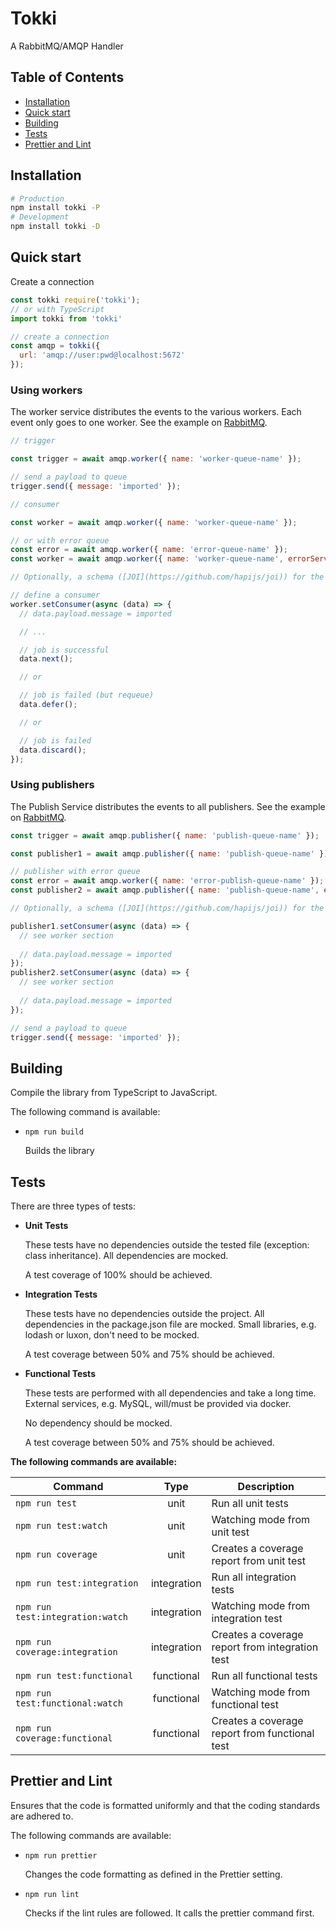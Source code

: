 # Tokki

A RabbitMQ/AMQP Handler

## Table of Contents

- [Installation](#installation)
- [Quick start](#quick-start)
- [Building](#building)
- [Tests](#tests)
- [Prettier and Lint](#prettier-and-lint)

## Installation

```bash
# Production
npm install tokki -P
# Development
npm install tokki -D
```

## Quick start

Create a connection

```javascript
const tokki require('tokki');
// or with TypeScript
import tokki from 'tokki'

// create a connection
const amqp = tokki({
  url: 'amqp://user:pwd@localhost:5672'
});
```

### Using workers

The worker service distributes the events to the various workers. Each event only goes to one worker.
See the example on [RabbitMQ](https://www.rabbitmq.com/tutorials/tutorial-two-javascript.html).

```javascript
// trigger

const trigger = await amqp.worker({ name: 'worker-queue-name' });

// send a payload to queue
trigger.send({ message: 'imported' });

// consumer

const worker = await amqp.worker({ name: 'worker-queue-name' });

// or with error queue
const error = await amqp.worker({ name: 'error-queue-name' });
const worker = await amqp.worker({ name: 'worker-queue-name', errorService: error });

// Optionally, a schema ([JOI](https://github.com/hapijs/joi)) for the payload can also be passed as a parameter.

// define a consumer
worker.setConsumer(async (data) => {
  // data.payload.message = imported

  // ...

  // job is successful
  data.next();

  // or

  // job is failed (but requeue)
  data.defer();

  // or

  // job is failed
  data.discard();
});
```

### Using publishers

The Publish Service distributes the events to all publishers.
See the example on [RabbitMQ](https://www.rabbitmq.com/tutorials/tutorial-three-javascript.html).

```javascript
const trigger = await amqp.publisher({ name: 'publish-queue-name' });

const publisher1 = await amqp.publisher({ name: 'publish-queue-name' });

// publisher with error queue
const error = await amqp.worker({ name: 'error-publish-queue-name' });
const publisher2 = await amqp.publisher({ name: 'publish-queue-name', errorService: error });

// Optionally, a schema ([JOI](https://github.com/hapijs/joi)) for the payload can also be passed as a parameter.

publisher1.setConsumer(async (data) => {
  // see worker section
  
  // data.payload.message = imported
});
publisher2.setConsumer(async (data) => {
  // see worker section
  
  // data.payload.message = imported
});

// send a payload to queue
trigger.send({ message: 'imported' });
```

## Building

Compile the library from TypeScript to JavaScript.

The following command is available:

- `npm run build`

  Builds the library

## Tests

There are three types of tests:

- **Unit Tests**

  These tests have no dependencies outside the tested file (exception: class inheritance). All dependencies are mocked.

  A test coverage of 100% should be achieved.

- **Integration Tests**

  These tests have no dependencies outside the project. All dependencies in the package.json file are mocked.
  Small libraries, e.g. lodash or luxon, don't need to be mocked.

  A test coverage between 50% and 75% should be achieved.

- **Functional Tests**

  These tests are performed with all dependencies and take a long time. External services, e.g. MySQL, will/must be provided via docker.

  No dependency should be mocked.

  A test coverage between 50% and 75% should be achieved.

**The following commands are available:**

| Command                          |    Type     | Description                                     |
| -------------------------------- | :---------: | ----------------------------------------------- |
| `npm run test`                   |    unit     | Run all unit tests                              |
| `npm run test:watch`             |    unit     | Watching mode from unit test                    |
| `npm run coverage`               |    unit     | Creates a coverage report from unit test        |
| `npm run test:integration`       | integration | Run all integration tests                       |
| `npm run test:integration:watch` | integration | Watching mode from integration test             |
| `npm run coverage:integration`   | integration | Creates a coverage report from integration test |
| `npm run test:functional`        | functional  | Run all functional tests                        |
| `npm run test:functional:watch`  | functional  | Watching mode from functional test              |
| `npm run coverage:functional`    | functional  | Creates a coverage report from functional test  |

## Prettier and Lint

Ensures that the code is formatted uniformly and that the coding standards are adhered to.

The following commands are available:

- `npm run prettier`

  Changes the code formatting as defined in the Prettier setting.

- `npm run lint`

  Checks if the lint rules are followed. It calls the prettier command first.
